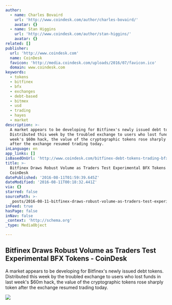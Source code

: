 ```yaml
---
author:
  - name: Charles Bovaird
    url: 'http://www.coindesk.com/author/charles-bovaird/'
    avatar: {}
  - name: Stan Higgins
    url: 'http://www.coindesk.com/author/stan-higgins/'
    avatar: {}
related: []
publisher:
  url: 'http://www.coindesk.com'
  name: CoinDesk
  favicon: 'http://media.coindesk.com/uploads/2016/07/favicon.ico'
  domain: www.coindesk.com
keywords:
  - tokens
  - bitfinex
  - bfx
  - exchanges
  - debt-based
  - bitmex
  - usd
  - trading
  - hayes
  - market
description: >-
  A market appears to be developing for Bitfinex's newly issued debt tokens.
  Distributed this week by the troubled exchange to users who lost funds in last
  week's $60m hack, the value of the cryptographic tokens rose sharply token
  after the exchange resumed trading today.
inLanguage: en
app_links: []
isBasedOnUrl: 'http://www.coindesk.com/bitfinex-debt-tokens-trading-bfx-coin-climbs/'
title: >-
  Bitfinex Draws Robust Volume as Traders Test Experimental BFX Tokens -
  CoinDesk
datePublished: '2016-08-11T01:59:39.645Z'
dateModified: '2016-08-11T00:18:32.441Z'
via: {}
starred: false
sourcePath: >-
  _posts/2016-08-11-bitfinex-draws-robust-volume-as-traders-test-experimental-bf.md
inFeed: true
hasPage: false
inNav: false
_context: 'http://schema.org'
_type: MediaObject

---
```

<article style=""><h1>Bitfinex Draws Robust Volume as Traders Test Experimental BFX Tokens - CoinDesk</h1><p>A market appears to be developing for Bitfinex's newly issued debt tokens. Distributed this week by the troubled exchange to users who lost funds in last week's $60m hack, the value of the cryptographic tokens rose sharply token after the exchange resumed trading today.</p><img src="https://media.coindesk.com/uploads/2016/08/Screen-Shot-2016-08-10-at-7.13.26-PM.png" /></article>